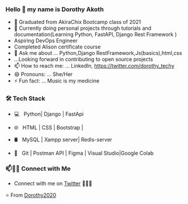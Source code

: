 ### Hello 👋 my name is Dorothy Akoth




- 🔭 Graduated from AkiraChix Bootcamp class of 2021
- 🌱 Currently doing personal projects through tutorials and documentation(Learning Python, FastAPI, Django Rest Framework )
- Aspiring DevOps Engineer
-    Completed Alison certificate course 
- 💬 Ask me about ... Python,Django RestFramework,Js(basics),html,css
- ...Looking forward in contributing to open source projects
- 📫 How to reach me: ... LinkedIn,    https://twitter.com/dorothy_techy
- 😄 Pronouns: ... She/Her
- ⚡ Fun fact: ...  Music is my medicine



<h3>🛠 Tech Stack</h3>

- 💻 &nbsp; Python| Django | FastApi
- 🌐 &nbsp; HTML | CSS | Bootstrap | 

- 🛢 &nbsp; MySQL | Xampp server| Redis-server
- 🔧 &nbsp; Git | Postman API | Figma | Visual Studio|Google Colab



### 📫🤝🏻 Connect with Me

 - Connect with me on [Twitter](https://x.com/Dorothy83766918) 👨🏻‍💻

⭐️ From [Dorothy2020](https://github.com/[Dorothy2020])

